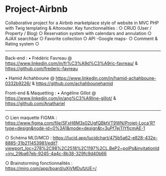 # Project-Airbnb
Collaborative project for a Airbnb marketplace style of website in MVC PHP with Twig templating & Altorouter.
Key functionnalities :
○ CRUD (User / Property / Blog)
○ Reservation system with calendars and annulation
○ AJAX searchbar
○ Favorite collection
○ API -Google maps-
○ Comment & Rating system
○ 
_________

Back-end :
• Frédéric Favreau @ https://www.linkedin.com/in/fr%C3%A9d%C3%A9ric-favreau/ & https://github.com/frederic-favreau

• Hamid Achahboune @ https://www.linkedin.com/in/hamid-achahboune-0332b9226/ & https://github.com/achahbounehamid

Front-end & Maquetting :
• Angéline Gillot @ https://www.linkedin.com/in/ang%C3%A9line-gillot/ & https://github.com/Anathariel

_________

○ Lien maquette FIGMA : https://www.figma.com/file/SFxH8M3s02UgfQBktVT9WN/Projet-Loca'R?type=design&node-id=0%3A1&mode=design&t=3uPf7ejTlYfjcmAE-1

○ Schéma MLD/MCD : https://lucid.app/lucidchart/475b5a62-e828-432e-8885-31b211453981/edit?viewport_loc=278%2C98%2C2518%2C1197%2CL.BeP2~polPs&invitationId=inv_29ba67eb-9245-4a4c-8b38-329fc9d40b66

○ Brainstorming fonctionnalités : https://miro.com/app/board/uXjVMDufzUE=/
